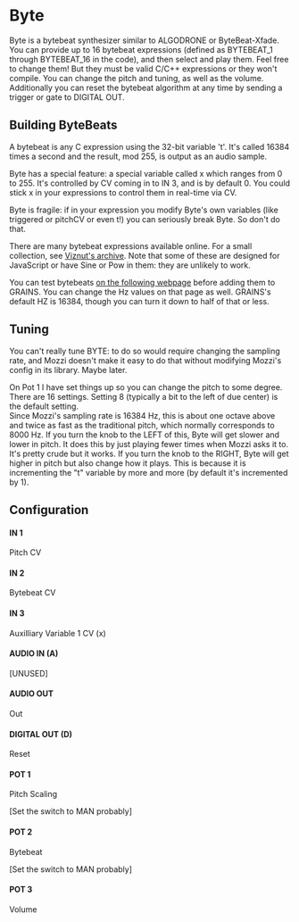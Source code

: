 # Byte

Byte is a bytebeat synthesizer similar to ALGODRONE or ByteBeat-Xfade. You can provide 
up to 16 bytebeat expressions (defined as BYTEBEAT\_1 through BYTEBEAT\_16 in the code), and 
then select and play them.  Feel free to change them!  But they must be valid C/C++ 
expressions or they won't compile. You can change the pitch and tuning, as well as the 
volume.  Additionally you can reset the bytebeat algorithm at any time by sending a
trigger or gate to DIGITAL OUT.  

## Building ByteBeats

A bytebeat is any C expression using the 32-bit variable 't'.  It's called 16384 times a second
and the result, mod 255, is output as an audio sample.

Byte has a special feature: a special variable called x which ranges from 0 to 255.  It's
controlled by CV coming in to IN 3, and is by default 0.  You could stick x in your expressions
to control them in real-time via CV.

Byte is fragile: if in your expression you modify Byte's own variables (like triggered or pitchCV
or even t!) you can seriously break Byte.  So don't do that.

There are many bytebeat expressions available online.  For a small collection, see
[Viznut's archive](http://viznut.fi/demos/unix/bytebeat_formulas.txt).  Note that some of these
are designed for JavaScript or have Sine or Pow in them: they are unlikely to work.

You can test bytebeats [on the following webpage](https://greggman.com/downloads/examples/html5bytebeat/html5bytebeat.html)
before adding them to GRAINS.  You can change the Hz values on that page as well.  GRAINS's
default HZ is 16384, though you can turn it down to half of that or less.

## Tuning

You can't really tune BYTE: to do so would require changing the sampling rate, and Mozzi doesn't
make it easy to do that without modifying Mozzi's config in its library.  Maybe later.

On Pot 1 I have set things up so you can change the pitch to some degree.  There are 16
settings.  Setting 8 (typically a bit to the left of due center) is the default setting.  
Since Mozzi's sampling rate is 16384 Hz, this is about one octave above and twice as fast
as the traditional pitch, which normally corresponds to 8000 Hz.  If you turn the knob 
to the LEFT of this, Byte will get slower and lower in pitch. It does this by just playing 
fewer times when Mozzi asks it to. It's pretty crude but it works.  If you turn the knob to 
the RIGHT, Byte will get higher in pitch but also change how it plays.  This is because it 
is incrementing the "t" variable by more and more (by default it's incremented by 1).



## Configuration

#### IN 1
Pitch CV
#### IN 2
Bytebeat CV
#### IN 3
Auxilliary Variable 1 CV  (x)
#### AUDIO IN (A)
[UNUSED]
#### AUDIO OUT
Out
#### DIGITAL OUT (D) 
Reset
#### POT 1
Pitch Scaling       

[Set the switch to MAN probably]
#### POT 2
Bytebeat

[Set the switch to MAN probably]
#### POT 3
Volume

